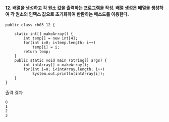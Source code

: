 #### 12. 배열을 생성하고 각 원소 값을 출력하는 프로그램을 작성. 배열 생성은 배열을 생성하여 각 원소의 인덱스 값으로 초기화하여 반환하는 메소드를 이용한다.

```
public class ch03_12 {

	static int[] makeArray() {
		int temp[] = new int[4];
		for(int i=0; i<temp.length; i++)
			temp[i] = i;
		return temp;
	}
	public static void main (String[] args) {
		int intArray[] = makeArray();
		for(int i=0; i<intArray.length; i++)
			System.out.println(intArray[i]);
	}
}
```
출력 결과
```
0
1
2
3
```

